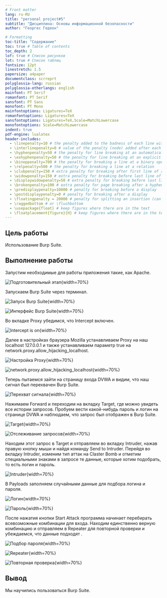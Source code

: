 ```yaml
---
# Front matter
lang: ru-RU
title: "personal project#5"
subtitle: "Дисциплина: Основы информационной безопасности"
author: "Георгес Гедеон"

# Formatting
toc-title: "Содержание"
toc: true # Table of contents
toc_depth: 2
lof: true # Список рисунков
lot: true # Список таблиц
fontsize: 12pt
linestretch: 1.5
papersize: a4paper
documentclass: scrreprt
polyglossia-lang: russian
polyglossia-otherlangs: english
mainfont: PT Serif
romanfont: PT Serif
sansfont: PT Sans
monofont: PT Mono
mainfontoptions: Ligatures=TeX
romanfontoptions: Ligatures=TeX
sansfontoptions: Ligatures=TeX,Scale=MatchLowercase
monofontoptions: Scale=MatchLowercase
indent: true
pdf-engine: lualatex
header-includes:
  - \linepenalty=10 # the penalty added to the badness of each line within a paragraph (no associated penalty node) Increasing the value makes tex try to have fewer lines in the paragraph.
  - \interlinepenalty=0 # value of the penalty (node) added after each line of a paragraph.
  - \hyphenpenalty=50 # the penalty for line breaking at an automatically inserted hyphen
  - \exhyphenpenalty=50 # the penalty for line breaking at an explicit hyphen
  - \binoppenalty=700 # the penalty for breaking a line at a binary operator
  - \relpenalty=500 # the penalty for breaking a line at a relation
  - \clubpenalty=150 # extra penalty for breaking after first line of a paragraph
  - \widowpenalty=150 # extra penalty for breaking before last line of a paragraph
  - \displaywidowpenalty=50 # extra penalty for breaking before last line before a display math
  - \brokenpenalty=100 # extra penalty for page breaking after a hyphenated line
  - \predisplaypenalty=10000 # penalty for breaking before a display
  - \postdisplaypenalty=0 # penalty for breaking after a display
  - \floatingpenalty = 20000 # penalty for splitting an insertion (can only be split footnote in standard LaTeX)
  - \raggedbottom # or \flushbottom
  - \usepackage{float} # keep figures where there are in the text
  - \floatplacement{figure}{H} # keep figures where there are in the text
---
```


## **Цель работы**

Использование Burp Suite.

## **Выполнение работы**

Запустим необходимые для работы приложения такие, как Apache.

![Подготовительный этап](image/1.png){width=70%}

Запускаем Burp Suite через терминал.

![Запуск Burp Suite](image/1.png){width=70%}

![Интерфейс Burp Suite](image/3.png){width=70%}

 Во вкладке Proxy убедимся, что Intercept включен.

![Intercept is on](image/4.png){width=70%}

Далее в настройках браузера Mozilla устанавливаем Proxy на наш localhost 127.0.0.1 и также устанавливаем параметр true на network.proxy.allow_hijacking_localhost.

![Настройка Proxy](image/5.png){width=70%}

![network.proxy.allow_hijacking_localhost](image/6.png){width=70%}

Теперь пытаемся зайти на страницу входа DVWA и видим, что наш сигнал был перехвачен Burp Suite.

![Перехват сигнала](image/7.png){width=70%}

Нажимаем Forward и переходим на вкладку Target, где можно увидеть все истории запросов. Пробуем вести какой-нибудь пароль и логин на странице DVWA и наблюдаем, что запрос был отображен в Burp Suite.

![Target](image/8.png){width=70%}

![Отслеживание запросов](image/9.png){width=70%}

Находим этот запрос в Target и отправляем во вкладку Intruder, нажав правую кнопку мыши и найдя команду Send to Intruder. Перейдя во вкладку Intruder, изменим тип аттак на Claster Bomb и отметим специальными знаками в запросе те данные, которые хотим подобрать, то есть логин и пароль. 

![Intruder](image/10.png){width=70%}

В Payloads заполняем случайными данные для подбора логина и пароля.

![Логин](image/11.png){width=70%}

![Пароль](image/12.png){width=70%}

После нажатия кнопки Start Attack программа начинает перебирать всевозможные комбинации для входа. Находим единственно верную комбинацию и отправляем в Repeater для повторной проверки и убеждаемся, что данные подходят .

![Подбор пароля](image/13.png){width=70%}

![Repeater](image/14.png){width=70%}

![Повторная проверка](image/15.png){width=70%}


## Вывод

Мы научились пользоваться Burp Suite.